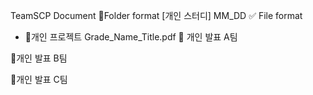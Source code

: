 TeamSCP Document
📁Folder format
[개인 스터디]
MM_DD
✅ File format
- 📕개인 프로젝트
Grade_Name_Title.pdf
📙 개인 발표 A팀

📙개인 발표 B팀

📙개인 발표 C팀

